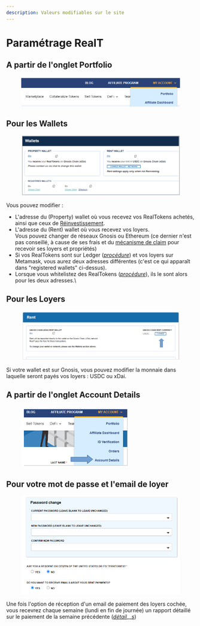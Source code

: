 ```yaml
---
description: Valeurs modifiables sur le site
---
```


# Paramétrage RealT

## A partir de l'onglet Portfolio

<figure><img src="../../.gitbook/assets/image (79).png" alt=""><figcaption></figcaption></figure>

## Pour les Wallets

<figure><img src="../../.gitbook/assets/image (26) (1).png" alt=""><figcaption></figcaption></figure>

Vous pouvez modifier :&#x20;

* L'adresse du (Property) wallet où vous recevez vos RealTokens achetés, ainsi que ceux de [Réinvestissement](maison-de-reinvestissement.md).
* L'adresse du (Rent) wallet où vous recevez vos loyers.\
  Vous pouvez changer de réseaux Gnosis ou Ethereum (ce dernier n'est pas conseillé, à cause de ses frais et du [mécanisme de claim](rapport-hebdo-des-loyers/sur-ethereum.md) pour recevoir ses loyers et propriétés)
* Si vos RealTokens sont sur Ledger ([_procédure_](../securite/passer-vos-realtokens-sur-ledger.md)) et vos loyers sur Metamask, vous aurez deux adresses différentes (c'est ce qui apparaît dans "registered wallets" ci-dessus).
* Lorsque vous whitelistez des RealTokens ([_procédure_](procedure-de-whitelisting.md)), ils le sont alors pour les deux adresses.\


## Pour les Loyers

<figure><img src="../../.gitbook/assets/image (63).png" alt=""><figcaption></figcaption></figure>

Si votre wallet est sur Gnosis, vous pouvez modifier la monnaie dans laquelle seront payés vos loyers : USDC ou xDai.

## A partir de l'onglet Account Details

<figure><img src="../../.gitbook/assets/image (26).png" alt=""><figcaption></figcaption></figure>

## Pour votre mot de passe et l'email de loyer

<figure><img src="../../.gitbook/assets/image (106).png" alt=""><figcaption></figcaption></figure>

Une fois l'option de réception d'un email de paiement des loyers cochée, vous recevrez chaque semaine (lundi en fin de journée) un rapport détaillé sur le paiement de la semaine précédente ([_détail_](rapport-hebdo-des-loyers/)__[_s_](rapport-hebdo-des-loyers/))
